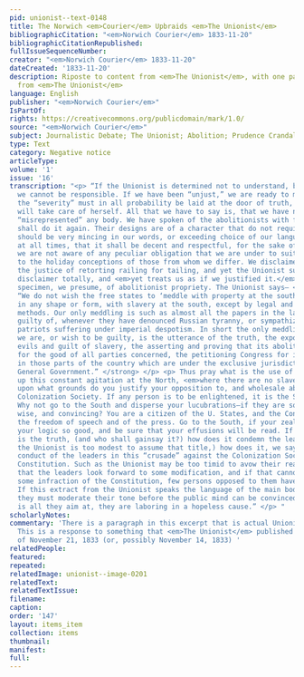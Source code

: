 ```yaml
---
pid: unionist--text-0148
title: The Norwich <em>Courier</em> Upbraids <em>The Unionist</em>
bibliographicCitation: "<em>Norwich Courier</em> 1833-11-20"
bibliographicCitationRepublished: 
fullIssueSequenceNumber: 
creator: "<em>Norwich Courier</em> 1833-11-20"
dateCreated: '1833-11-20'
description: Riposte to content from <em>The Unionist</em>, with one paragraph directly
  from <em>The Unionist</em>
language: English
publisher: "<em>Norwich Courier</em>"
IsPartOf: 
rights: https://creativecommons.org/publicdomain/mark/1.0/
source: "<em>Norwich Courier</em>"
subject: Journalistic Debate; The Unionist; Abolition; Prudence Crandall
type: Text
category: Negative notice
articleType: 
volume: '1'
issue: '16'
transcription: "<p> “If the Unionist is determined not to understand, but to misconceive,
  we cannot be responsible. If we have been “unjust,” we are ready to make amends—but
  the “severity” must in all probability be laid at the door of truth, and the latter
  will take care of herself. All that we have to say is, that we have not wittingly
  “misrepresented” any body. We have spoken of the abolitionists with freedom, and
  shall do it again. Their designs are of a character that do not require that we
  should be very mincing in our words, or exceeding choice of our language. We mean,
  at all times, that it shall be decent and respectful, for the sake of the public—but
  we are not aware of any peculiar obligation that we are under to suit our phrases
  to the holiday conceptions of those from whom we differ. We disclaimed, expressly,
  the justice of retorting railing for tailing, and yet the Unionist suppresses the
  disclaimer totally, and <em>yet treats us as if we justified it.</em> This is a
  specimen, we presume, of abolitionist propriety. The Unionist says— </p> <p> <strong>
  “We do not wish the free states to ‘meddle with property at the south,” or to interfere
  in any shape or form, with slavery at the south, except by legal and constitutional
  methods. Our only meddling is such as almost all the papers in the land have been
  guilty of, whenever they have denounced Russian tyranny, or sympathized with Polish
  patriots suffering under imperial despotism. In short the only meddling of which
  we are, or wish to be guilty, is the utterance of the truth, the exposure of the
  evils and guilt of slavery, the asserting and proving that its abolition will be
  for the good of all parties concerned, the petitioning Congress for its abolition
  in those parts of the country which are under the exclusive jurisdiction of the
  General Government.” </strong> </p> <p> Thus pray what is the use of your keeping
  up this constant agitation at the North, <em>where there are no slaves,</em> and
  upon what grounds do you justify your opposition to, and wholesale abuse of, the
  Colonization Society. If any person is to be enlightened, it is the Southern planter.
  Why not go to the South and disperse your lucubrations—if they are so very cogent,
  wise, and convincing? You are a citizen of the U. States, and the Constitution guaranties
  the freedom of speech and of the press. Go to the South, if your zeal is so abundant,
  your logic so good, and be sure that your effusions will be read. If the above extract
  is the truth, (and who shall gainsay it?) how does it condemn the leaders, (for
  the Unionist is too modest to assume that title,) how does it, we say, condemn the
  conduct of the leaders in this “crusade” against the Colonization Society, and the
  Constitution. Such as the Unionist may be too timid to avow their real designs—but
  that the leaders look forward to some modification, and if that cannot be obtained,
  some infraction of the Constitution, few persons opposed to them have much doubt.
  If this extract from the Unionist speaks the language of the main body of the abolitionists,
  they must moderate their tone before the public mind can be convinced. If the above
  is all they aim at, they are laboring in a hopeless cause.” </p> "
scholarlyNotes: 
commentary: 'There is a paragraph in this excerpt that is actual Unionist content.
  This is a response to something that <em>The Unionist</em> published in the issue
  of November 21, 1833 (or, possibly November 14, 1833) '
relatedPeople: 
featured: 
repeated: 
relatedImage: unionist--image-0201
relatedText: 
relatedTextIssue: 
filename: 
caption: 
order: '147'
layout: items_item
collection: items
thumbnail: 
manifest: 
full: 
---
```


